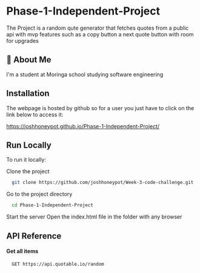 
# Phase-1-Independent-Project

The Project is a random qute generator that fetches quotes from a public api with mvp features such as a copy button a next quote button
with room for upgrades


## 🚀 About Me
I'm a student at Moringa school studying software engineering

## Installation

The webpage is hosted by github so for a user you just have to click on the link below to access it:

https://joshhoneypot.github.io/Phase-1-Independent-Project/




## Run Locally
To run it locally:

Clone the project

```bash
  git clone https://github.com/joshhoneypot/Week-3-code-challenge.git
```

Go to the project directory

```bash
  cd Phase-1-Independent-Project
```

Start the server
Open the index.html file in the folder with any browser




## API Reference

#### Get all items

```http
  GET https://api.quotable.io/random
```


